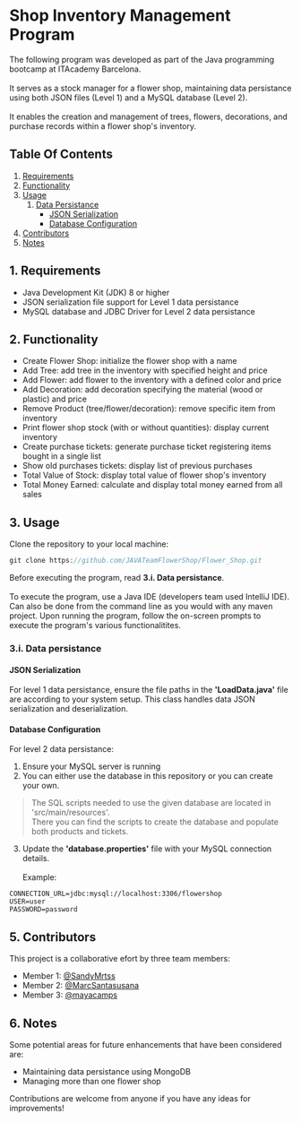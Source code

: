 # Shop Inventory Management Program

The following program was developed as part of the Java programming bootcamp at ITAcademy Barcelona.
<br><br>It serves as a stock manager for a flower shop, maintaining data persistance using both JSON files (Level 1) and a MySQL database (Level 2).
<br><br>It enables the creation and management of trees, flowers, decorations, and purchase records within a flower shop's inventory.

## Table Of Contents
1. [Requirements](#req)
2. [Functionality](#func)
3. [Usage](#use)
    1. [Data Persistance](#persistance)
       - [JSON Serialization](#json)
       - [Database Configuration](#mysql)
4. [Contributors](#members)
5. [Notes](#notes)

## 1. Requirements <a name = "req"></a>
- Java Development Kit (JDK) 8 or higher
- JSON serialization file support for Level 1 data persistance
- MySQL database and JDBC Driver for Level 2 data persistance

## 2. Functionality <a name = "func"></a>
 - Create Flower Shop: initialize the flower shop with a name
 - Add Tree: add tree in the inventory with specified height and price
 - Add Flower: add flower to the inventory with a defined color and price
 - Add Decoration: add decoration specifying the material (wood or plastic) and price
 - Remove Product (tree/flower/decoration): remove specific item from inventory
 - Print flower shop stock (with or without quantities): display current inventory
 - Create purchase tickets: generate purchase ticket registering items bought in a single list
 - Show old purchases tickets: display list of previous purchases
 - Total Value of Stock: display total value of flower shop's inventory
 - Total Money Earned: calculate and display total money earned from all sales
   
## 3. Usage <a name = "use"></a>
Clone the repository to your local machine: 
```java Cloning repo
git clone https://github.com/JAVATeamFlowerShop/Flower_Shop.git
```
Before executing the program, read **3.i. Data persistance**.
<br><br>To execute the program, use a Java IDE (developers team used IntelliJ IDE). Can also be done from the command line as you would with any maven project. Upon running the program, follow the on-screen prompts to execute the program's various functionalitites.

### 3.i. Data persistance <a name = "persistance"></a>
#### JSON Serialization <a name = "json"></a>
For level 1 data persistance, ensure the file paths in the **'LoadData.java'** file are according to your system setup. This class handles data JSON serialization and deserialization.

#### Database Configuration <a name = "mysql"></a>
For level 2 data persistance:
1. Ensure your MySQL server is running
2. You can either use the database in this repository or you can create your own.
> The SQL scripts needed to use the given database are located in 'src/main/resources'.
> <br>There you can find the scripts to create the database and populate both products and tickets.
3. Update the **'database.properties'** file with your MySQL connection details.
<br><br>Example:
```
CONNECTION_URL=jdbc:mysql://localhost:3306/flowershop
USER=user
PASSWORD=password
```

## 5. Contributors <a name = "members"></a>
This project is a collaborative efort by three team members:
- Member 1: [@SandyMrtss](https://github.com/SandyMrtss)
- Member 2: [@MarcSantasusana](https://github.com/MarcSantasusana)
- Member 3: [@mayacamps](https://github.com/mayacamps)

## 6. Notes <a name = "notes"></a>
Some potential areas for future enhancements that have been considered are:
- Maintaining data persistance using MongoDB
- Managing more than one flower shop

Contributions are welcome from anyone if you have any ideas for improvements!
